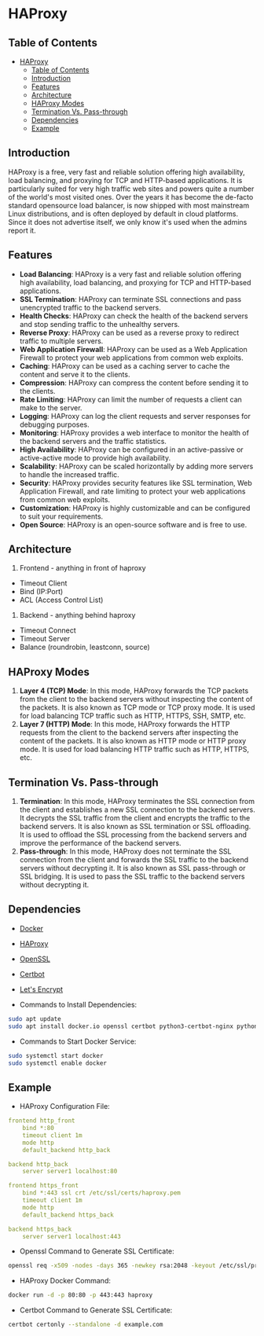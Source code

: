 # HAProxy


## Table of Contents
- [HAProxy](#haproxy)
  - [Table of Contents](#table-of-contents)
  - [Introduction](#introduction)
  - [Features](#features)
  - [Architecture](#architecture)
  - [HAProxy Modes](#haproxy-modes)
  - [Termination Vs. Pass-through](#termination-vs-pass-through)
  - [Dependencies](#dependencies)
  - [Example](#example)



## Introduction
HAProxy is a free, very fast and reliable solution offering high availability, load balancing, and proxying for TCP and HTTP-based applications. It is particularly suited for very high traffic web sites and powers quite a number of the world's most visited ones. Over the years it has become the de-facto standard opensource load balancer, is now shipped with most mainstream Linux distributions, and is often deployed by default in cloud platforms. Since it does not advertise itself, we only know it's used when the admins report it.


## Features
- **Load Balancing**: HAProxy is a very fast and reliable solution offering high availability, load balancing, and proxying for TCP and HTTP-based applications.
- **SSL Termination**: HAProxy can terminate SSL connections and pass unencrypted traffic to the backend servers.
- **Health Checks**: HAProxy can check the health of the backend servers and stop sending traffic to the unhealthy servers.
- **Reverse Proxy**: HAProxy can be used as a reverse proxy to redirect traffic to multiple servers.
- **Web Application Firewall**: HAProxy can be used as a Web Application Firewall to protect your web applications from common web exploits.
- **Caching**: HAProxy can be used as a caching server to cache the content and serve it to the clients.
- **Compression**: HAProxy can compress the content before sending it to the clients.
- **Rate Limiting**: HAProxy can limit the number of requests a client can make to the server.
- **Logging**: HAProxy can log the client requests and server responses for debugging purposes.
- **Monitoring**: HAProxy provides a web interface to monitor the health of the backend servers and the traffic statistics.
- **High Availability**: HAProxy can be configured in an active-passive or active-active mode to provide high availability.
- **Scalability**: HAProxy can be scaled horizontally by adding more servers to handle the increased traffic.
- **Security**: HAProxy provides security features like SSL termination, Web Application Firewall, and rate limiting to protect your web applications from common web exploits.
- **Customization**: HAProxy is highly customizable and can be configured to suit your requirements.
- **Open Source**: HAProxy is an open-source software and is free to use.

##  Architecture
1. Frontend - anything in front of haproxy
- Timeout Client
- Bind (IP:Port)
- ACL (Access Control List)


1. Backend - anything behind haproxy
- Timeout Connect
- Timeout Server
- Balance (roundrobin, leastconn, source)

## HAProxy Modes
1. **Layer 4 (TCP) Mode**: In this mode, HAProxy forwards the TCP packets from the client to the backend servers without inspecting the content of the packets. It is also known as TCP mode or TCP proxy mode. It is used for load balancing TCP traffic such as HTTP, HTTPS, SSH, SMTP, etc.
2. **Layer 7 (HTTP) Mode**: In this mode, HAProxy forwards the HTTP requests from the client to the backend servers after inspecting the content of the packets. It is also known as HTTP mode or HTTP proxy mode. It is used for load balancing HTTP traffic such as HTTP, HTTPS, etc.


## Termination Vs. Pass-through
1. **Termination**: In this mode, HAProxy terminates the SSL connection from the client and establishes a new SSL connection to the backend servers. It decrypts the SSL traffic from the client and encrypts the traffic to the backend servers. It is also known as SSL termination or SSL offloading. It is used to offload the SSL processing from the backend servers and improve the performance of the backend servers.
2. **Pass-through**: In this mode, HAProxy does not terminate the SSL connection from the client and forwards the SSL traffic to the backend servers without decrypting it. It is also known as SSL pass-through or SSL bridging. It is used to pass the SSL traffic to the backend servers without decrypting it.


## Dependencies
- [Docker](https://www.docker.com/)
- [HAProxy](https://www.haproxy.org/)
- [OpenSSL](https://www.openssl.org/)
- [Certbot](https://certbot.eff.org/)
- [Let's Encrypt](https://letsencrypt.org/)

- Commands to Install Dependencies:
  
```bash
sudo apt update
sudo apt install docker.io openssl certbot python3-certbot-nginx python3-certbot-apache haproxy -y
```

- Commands to Start Docker Service:
  
```bash
sudo systemctl start docker
sudo systemctl enable docker
```

## Example

- HAProxy Configuration File:
  
```yaml
frontend http_front
    bind *:80
    timeout client 1m
    mode http
    default_backend http_back

backend http_back
    server server1 localhost:80

frontend https_front
    bind *:443 ssl crt /etc/ssl/certs/haproxy.pem
    timeout client 1m
    mode http
    default_backend https_back

backend https_back
    server server1 localhost:443


```

- Openssl Command to Generate SSL Certificate:
  
```bash
openssl req -x509 -nodes -days 365 -newkey rsa:2048 -keyout /etc/ssl/private/haproxy.key -out /etc/ssl/certs/haproxy.pem
```

- HAProxy Docker Command:
  
```bash
docker run -d -p 80:80 -p 443:443 haproxy
```

- Certbot Command to Generate SSL Certificate:
  
```bash
certbot certonly --standalone -d example.com
```






